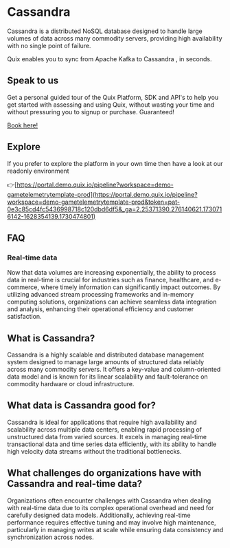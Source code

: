 <!--[tech-name]-->
# Cassandra

<!--[ai-blurb-about-tech]-->
Cassandra is a distributed NoSQL database designed to handle large volumes of data across many commodity servers, providing high availability with no single point of failure.

Quix enables you to sync from Apache Kafka <span id="to_or_from">to</span> <span id="techname">Cassandra</span> , in seconds.

## Speak to us

Get a personal guided tour of the Quix Platform, SDK and API's to help you get started with assessing and using Quix, without wasting your time and without pressuring you to signup or purchase. Guaranteed!

[Book here!](https://share.hsforms.com/1iW0TmZzKQMChk0lxd_tGiw4yjw2?__hstc=175542013.19c333c2ae8002be5fbc6a17a447e442.1730474801833.1730474801833.1730716142494.2&__hssc=175542013.2.1730716142494&__hsfp=3927774151)

## Explore

If you prefer to explore the platform in your own time then have a look at our readonly environment

👉[https://portal.demo.quix.io/pipeline?workspace=demo-gametelemetrytemplate-prod](https://portal.demo.quix.io/pipeline?workspace=demo-gametelemetrytemplate-prod&token=pat-0e3c85cd4fc5436998718c120dbd6df5&_ga=2.25371390.276140621.1730716142-1628354139.1730474801)

## FAQ

### Real-time data

Now that data volumes are increasing exponentially, the ability to process data in real-time is crucial for industries such as finance, healthcare, and e-commerce, where timely information can significantly impact outcomes. By utilizing advanced stream processing frameworks and in-memory computing solutions, organizations can achieve seamless data integration and analysis, enhancing their operational efficiency and customer satisfaction.

## What is <span id="techname">Cassandra</span>?

<!--[tech-seo-text]-->
Cassandra is a highly scalable and distributed database management system designed to manage large amounts of structured data reliably across many commodity servers. It offers a key-value and column-oriented data model and is known for its linear scalability and fault-tolerance on commodity hardware or cloud infrastructure.

## What data is <span id="techname">Cassandra</span> good for?

<!--[tech-data-seo-text]-->
Cassandra is ideal for applications that require high availability and scalability across multiple data centers, enabling rapid processing of unstructured data from varied sources. It excels in managing real-time transactional data and time series data efficiently, with its ability to handle high velocity data streams without the traditional bottlenecks.

## What challenges do organizations have with <span id="techname">Cassandra</span> and real-time data?

<!--[tech-challenges-seo-text]-->
Organizations often encounter challenges with Cassandra when dealing with real-time data due to its complex operational overhead and need for carefully designed data models. Additionally, achieving real-time performance requires effective tuning and may involve high maintenance, particularly in managing writes at scale while ensuring data consistency and synchronization across nodes.